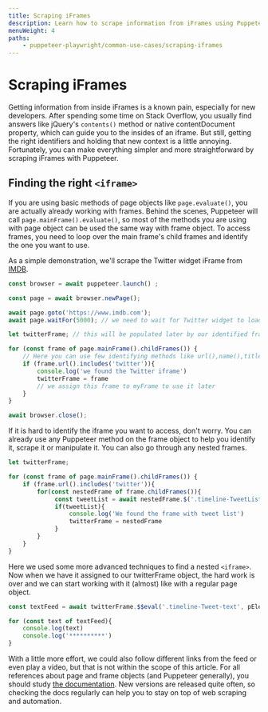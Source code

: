 ```yaml
---
title: Scraping iFrames
description: Learn how to scrape information from iFrames using Puppeteer or Playwright.
menuWeight: 4
paths:
    - puppeteer-playwright/common-use-cases/scraping-iframes
---
```


# Scraping iFrames

Getting information from inside iFrames is a known pain, especially for new developers. After spending some time on Stack Overflow, you usually find answers like jQuery's `contents()` method or native contentDocument property, which can guide you to the insides of an iframe. But still, getting the right identifiers and holding that new context is a little annoying. Fortunately, you can make everything simpler and more straightforward by scraping iFrames with Puppeteer.

## Finding the right `<iframe>`

If you are using basic methods of page objects like `page.evaluate()`, you are actually already working with frames. Behind the scenes, Puppeteer will call `page.mainFrame().evaluate()`, so most of the methods you are using with page object can be used the same way with frame object. To access frames, you need to loop over the main frame's child frames and identify the one you want to use.

As a simple demonstration, we'll scrape the Twitter widget iFrame from [IMDB](https://www.imdb.com/).

```JavaScript
const browser = await puppeteer.launch() ;

const page = await browser.newPage();

await page.goto('https://www.imdb.com');
await page.waitFor(5000); // we need to wait for Twitter widget to load

let twitterFrame; // this will be populated later by our identified frame

for (const frame of page.mainFrame().childFrames()) {
    // Here you can use few identifying methods like url(),name(),title()
    if (frame.url().includes('twitter')){
        console.log('we found the Twitter iframe')
        twitterFrame = frame 
        // we assign this frame to myFrame to use it later
    }
}

await browser.close();
```

If it is hard to identify the iframe you want to access, don't worry. You can already use any Puppeteer method on the frame object to help you identify it, scrape it or manipulate it. You can also go through any nested frames.

```JavaScript
let twitterFrame;

for (const frame of page.mainFrame().childFrames()) {
    if (frame.url().includes('twitter')){
        for(const nestedFrame of frame.childFrames()){
             const tweetList = await nestedFrame.$('.timeline-TweetList')
             if(tweetList){
                 console.log('We found the frame with tweet list')
                 twitterFrame = nestedFrame
             }
        }
    }
}
```

Here we used some more advanced techniques to find a nested `<iframe>`. Now when we have it assigned to our twitterFrame object, the hard work is over and we can start working with it (almost) like with a regular page object.

```JavaScript
const textFeed = await twitterFrame.$$eval('.timeline-Tweet-text', pElements => pElements.map((elem) => elem.textContent));

for (const text of textFeed){
    console.log(text)
    console.log('**********')
}
```

With a little more effort, we could also follow different links from the feed or even play a video, but that is not within the scope of this article. For all references about page and frame objects (and Puppeteer generally), you should study [the documentation](https://pub.dev/documentation/puppeteer/latest/puppeteer/Frame-class.html). New versions are released quite often, so checking the docs regularly can help you to stay on top of web scraping and automation.
